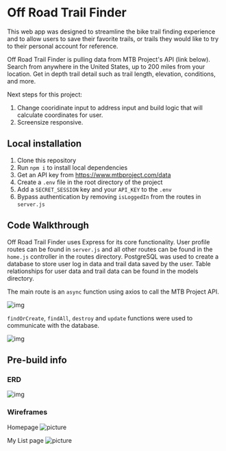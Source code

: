 # Off Road Trail Finder

This web app was designed to streamline the bike trail finding experience and to allow users to save their favorite trails, or trails they would like to try to their personal account for reference.

Off Road Trail Finder is pulling data from MTB Project's API (link below). Search from anywhere in the United States, up to 200 miles from your location. Get in depth trail detail such as trail length, elevation, conditions, and more.

Next steps for this project:
1. Change cooridinate input to address input and build logic that will calculate coordinates for user.
2. Screensize responsive.

## Local installation
1. Clone this repository
2. Run `npm i` to install local dependencies
3. Get an API key from https://www.mtbproject.com/data
4. Create a `.env` file in the root directory of the project
5. Add a `SECRET_SESSION` key and your `API_KEY` to the `.env`
6. Bypass authentication by removing `isLoggedIn` from the routes in `server.js`

## Code Walkthrough

Off Road Trail Finder uses Express for its core functionality. User profile routes can be found in `server.js` and all other routes can be found in the `home.js` controller in the routes directory. PostgreSQL was used to create a database to store user log in data and trail data saved by the user. Table relationships for user data and trail data can be found in the models directory.

The main route is an `async` function using axios to call the MTB Project API.

![img](./img/home-route-trail-finder.png)

`findOrCreate`, `findAll`, `destroy` and `update` functions were used to communicate with the database.

![img](./img/save-trail-route-trail-finder.png)

## Pre-build info

### ERD
![img](trail-finder-ERD.png)

### Wireframes
Homepage
![picture](./img/trail-finder-homepage-wireframe.png)

My List page
![picture](./img/trail-finder-saved-trails-page.png)
